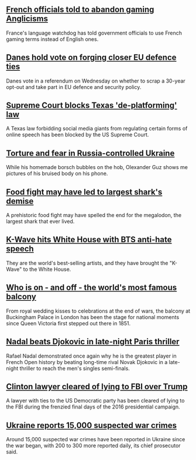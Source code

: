 ## [French officials told to abandon gaming Anglicisms](https://www.bbc.com/news/technology-61647192)
France's language watchdog has told government officials to use French gaming terms instead of English ones.
## [Danes hold vote on forging closer EU defence ties](https://www.bbc.com/news/world-europe-61644663)
Danes vote in a referendum on Wednesday on whether to scrap a 30-year opt-out and take part in EU defence and security policy. 
## [Supreme Court blocks Texas 'de-platforming' law](https://www.bbc.com/news/world-us-canada-61654959)
A Texas law forbidding social media giants from regulating certain forms of online speech has been blocked by the US Supreme Court.
## [Torture and fear in Russia-controlled Ukraine](https://www.bbc.com/news/world-europe-61607410)
While his homemade borsch bubbles on the hob, Olexander Guz shows me pictures of his bruised body on his phone. 
## [Food fight may have led to largest shark's demise](https://www.bbc.com/news/science-environment-61644215)
A prehistoric food fight may have spelled the end for the megalodon, the largest shark that ever lived.
## [K-Wave hits White House with BTS anti-hate speech](https://www.bbc.com/news/world-us-canada-61649521)
They are the world's best-selling artists, and they have brought the "K-Wave" to the White House.
## [Who is on - and off - the world's most famous balcony](https://www.bbc.com/news/uk-61469632)
From royal wedding kisses to celebrations at the end of wars, the balcony at Buckingham Palace in London has been the stage for national moments since Queen Victoria first stepped out there in 1851. 
## [Nadal beats Djokovic in late-night Paris thriller](https://www.bbc.com/sport/tennis/61653969)
Rafael Nadal demonstrated once again why he is the greatest player in French Open history by beating long-time rival Novak Djokovic in a late-night thriller to reach the men's singles semi-finals.
## [Clinton lawyer cleared of lying to FBI over Trump](https://www.bbc.com/news/world-us-canada-61654042)
A lawyer with ties to the US Democratic party has been cleared of lying to the FBI during the frenzied final days of the 2016 presidential campaign. 
## [Ukraine reports 15,000 suspected war crimes](https://www.bbc.com/news/world-europe-61652467)
Around 15,000 suspected war crimes have been reported in Ukraine since the war began, with 200 to 300 more reported daily, its chief prosecutor said.
